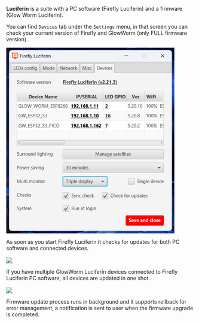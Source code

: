 **Luciferin** is a suite with a PC software (Firefly Luciferin) and a firmware (Glow Worm Luciferin).  

You can find `Devices` tab under the `Settings` menu, in that screen you can check your current version of Firefly and GlowWorm (only FULL firmware version).

<img align="center" width="450" src="https://github.com/sblantipodi/firefly_luciferin/blob/master/data/img/device_tab.jpg?raw=true">  

As soon as you start Firefly Luciferin it checks for updates for both PC software and connected devices.

<img align="center" width="450" src="https://github.com/sblantipodi/firefly_luciferin/blob/master/data/img/downloading.jpg?raw=true">
  
If you have multiple GlowWorm Luciferin devices connected to Firefly Luciferin PC software, all devices are updated in one shot.  

<img align="center" width="450" src="https://github.com/sblantipodi/firefly_luciferin/blob/master/data/img/new_version.jpg?raw=true">

Firmware update process runs in background and it supports rollback for error management, a notification is sent to user when the firmware upgrade is completed.

